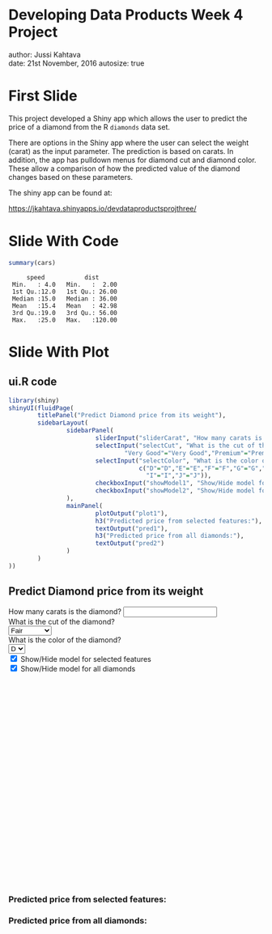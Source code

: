 Developing Data Products Week 4 Project
========================================================
author: Jussi Kahtava   
date: 21st November, 2016
autosize: true

First Slide
========================================================

This project developed a Shiny app which allows the user
to predict the price of a diamond from the R `diamonds`
data set.

There are options in the Shiny app where the user can
select the weight (carat) as the input parameter. The 
prediction is based on carats. In addition, the app
has pulldown menus for diamond cut and diamond color.
These allow a comparison of how the predicted value
of the diamond changes based on these parameters.

The shiny app can be found at:

https://jkahtava.shinyapps.io/devdataproductsprojthree/


Slide With Code
========================================================


```r
summary(cars)
```

```
     speed           dist       
 Min.   : 4.0   Min.   :  2.00  
 1st Qu.:12.0   1st Qu.: 26.00  
 Median :15.0   Median : 36.00  
 Mean   :15.4   Mean   : 42.98  
 3rd Qu.:19.0   3rd Qu.: 56.00  
 Max.   :25.0   Max.   :120.00  
```

Slide With Plot
========================================================

## ui.R code


```r
library(shiny)
shinyUI(fluidPage(
        titlePanel("Predict Diamond price from its weight"),
        sidebarLayout(
                sidebarPanel(
                        sliderInput("sliderCarat", "How many carats is the diamond?", 0.2, 4.0, value = 0.8),
                        selectInput("selectCut", "What is the cut of the diamond?", c("Fair"="Fair","Good"="Good",
                                "Very Good"="Very Good","Premium"="Premium", "Ideal"="Ideal")),
                        selectInput("selectColor", "What is the color of the diamond?", 
                                    c("D"="D","E"="E","F"="F","G"="G","H"="H",
                                      "I"="I","J"="J")),
                        checkboxInput("showModel1", "Show/Hide model for selected features", value = TRUE),
                        checkboxInput("showModel2", "Show/Hide model for all diamonds", value = TRUE)
                ),
                mainPanel(
                        plotOutput("plot1"),
                        h3("Predicted price from selected features:"),
                        textOutput("pred1"),
                        h3("Predicted price from all diamonds:"),
                        textOutput("pred2")
                )
        )
))
```

<!--html_preserve--><div class="container-fluid">
<h2>Predict Diamond price from its weight</h2>
<div class="row">
<div class="col-sm-4">
<form class="well">
<div class="form-group shiny-input-container">
<label class="control-label" for="sliderCarat">How many carats is the diamond?</label>
<input class="js-range-slider" id="sliderCarat" data-min="0.2" data-max="4" data-from="0.8" data-step="0.05" data-grid="true" data-grid-num="9.5" data-grid-snap="false" data-keyboard="true" data-keyboard-step="1.31578947368421" data-drag-interval="true" data-data-type="number" data-prettify-separator=","/>
</div>
<div class="form-group shiny-input-container">
<label class="control-label" for="selectCut">What is the cut of the diamond?</label>
<div>
<select id="selectCut"><option value="Fair" selected>Fair</option>
<option value="Good">Good</option>
<option value="Very Good">Very Good</option>
<option value="Premium">Premium</option>
<option value="Ideal">Ideal</option></select>
<script type="application/json" data-for="selectCut" data-nonempty="">{}</script>
</div>
</div>
<div class="form-group shiny-input-container">
<label class="control-label" for="selectColor">What is the color of the diamond?</label>
<div>
<select id="selectColor"><option value="D" selected>D</option>
<option value="E">E</option>
<option value="F">F</option>
<option value="G">G</option>
<option value="H">H</option>
<option value="I">I</option>
<option value="J">J</option></select>
<script type="application/json" data-for="selectColor" data-nonempty="">{}</script>
</div>
</div>
<div class="form-group shiny-input-container">
<div class="checkbox">
<label>
<input id="showModel1" type="checkbox" checked="checked"/>
<span>Show/Hide model for selected features</span>
</label>
</div>
</div>
<div class="form-group shiny-input-container">
<div class="checkbox">
<label>
<input id="showModel2" type="checkbox" checked="checked"/>
<span>Show/Hide model for all diamonds</span>
</label>
</div>
</div>
</form>
</div>
<div class="col-sm-8">
<div id="plot1" class="shiny-plot-output" style="width: 100% ; height: 400px"></div>
<h3>Predicted price from selected features:</h3>
<div id="pred1" class="shiny-text-output"></div>
<h3>Predicted price from all diamonds:</h3>
<div id="pred2" class="shiny-text-output"></div>
</div>
</div>
</div><!--/html_preserve-->
